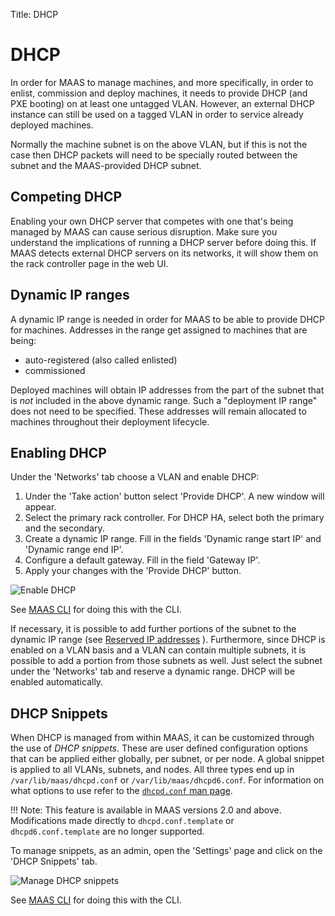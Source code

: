 Title: DHCP


# DHCP

In order for MAAS to manage machines, and more specifically, in order to
enlist, commission and deploy machines, it needs to provide DHCP (and PXE
booting) on at least one untagged VLAN. However, an external DHCP instance can
still be used on a tagged VLAN in order to service already deployed machines. 

Normally the machine subnet is on the above VLAN, but if this is not the case
then DHCP packets will need to be specially routed between the subnet and the
MAAS-provided DHCP subnet. 


## Competing DHCP

Enabling your own DHCP server that competes with one that's being managed by
MAAS can cause serious disruption. Make sure you understand the implications of
running a DHCP server before doing this. If MAAS detects external DHCP servers
on its networks, it will show them on the rack controller page in the web UI.


## Dynamic IP ranges

A dynamic IP range is needed in order for MAAS to be able to provide DHCP for
machines. Addresses in the range get assigned to machines that are being:

- auto-registered (also called enlisted)
- commissioned

Deployed machines will obtain IP addresses from the part of the subnet that is
*not* included in the above dynamic range. Such a "deployment IP range" does
not need to be specified. These addresses will remain allocated to machines
throughout their deployment lifecycle.


## Enabling DHCP

Under the 'Networks' tab choose a VLAN and enable DHCP:

1. Under the 'Take action' button select 'Provide DHCP'. A new window will
appear.
1. Select the primary rack controller. For DHCP HA, select both the primary
and the secondary.
1. Create a dynamic IP range. Fill in the fields 'Dynamic range start IP' and
'Dynamic range end IP'.
1. Configure a default gateway. Fill in the field 'Gateway IP'.
1. Apply your changes with the 'Provide DHCP' button.

![Enable DHCP](../../media/vlan_provide_dhcp.png)

See [MAAS CLI](manage-cli-common.md#enable-dhcp) for doing this with the CLI.

If necessary, it is possible to add further portions of the subnet to the
dynamic IP range (see
[Reserved IP addresses](installconfig-network-static.md#reserved-ip-addresses)
). Furthermore, since DHCP is enabled on a VLAN basis and a VLAN can contain
multiple subnets, it is possible to add a portion from those subnets as well.
Just select the subnet under the 'Networks' tab and reserve a dynamic range.
DHCP will be enabled automatically.


## DHCP Snippets

When DHCP is managed from within MAAS, it can be customized through the use of
*DHCP snippets*. These are user defined configuration options that can be
applied either globally, per subnet, or per node. A global snippet is applied
to all VLANs, subnets, and nodes. All three types end up in
`/var/lib/maas/dhcpd.conf` or `/var/lib/maas/dhcpd6.conf`. For information on
what options to use refer to the
[`dhcpd.conf` man page](http://manpages.ubuntu.com/cgi-bin/search.py?q=dhcpd.conf).

!!! Note: This feature is available in MAAS versions 2.0 and above.
Modifications made directly to `dhcpd.conf.template` or `dhcpd6.conf.template` are
no longer supported.

To manage snippets, as an admin, open the 'Settings' page and click on the
'DHCP Snippets' tab.

![Manage DHCP snippets](../../media/installconfig-dhcp__dhcp-snippets.png)

See [MAAS CLI](manage-cli-dhcp-snippets.md) for doing this with the CLI.
